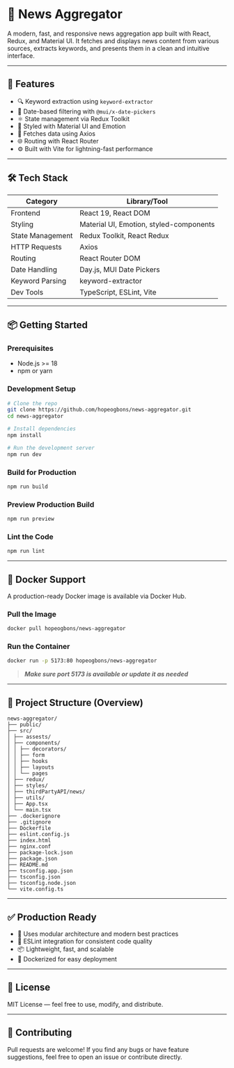 # 📰 News Aggregator

A modern, fast, and responsive news aggregation app built with React, Redux, and Material UI. It fetches and displays news content from various sources, extracts keywords, and presents them in a clean and intuitive interface.

---

## 🚀 Features

- 🔍 Keyword extraction using `keyword-extractor`
- 📅 Date-based filtering with `@mui/x-date-pickers`
- ⚛️ State management via Redux Toolkit
- 💅 Styled with Material UI and Emotion
- 📡 Fetches data using Axios
- 🌐 Routing with React Router
- ⚙️ Built with Vite for lightning-fast performance

---

## 🛠️ Tech Stack

| Category         | Library/Tool                            |
| ---------------- | --------------------------------------- |
| Frontend         | React 19, React DOM                     |
| Styling          | Material UI, Emotion, styled-components |
| State Management | Redux Toolkit, React Redux              |
| HTTP Requests    | Axios                                   |
| Routing          | React Router DOM                        |
| Date Handling    | Day.js, MUI Date Pickers                |
| Keyword Parsing  | keyword-extractor                       |
| Dev Tools        | TypeScript, ESLint, Vite                |

---

## 📦 Getting Started

### Prerequisites

- Node.js >= 18
- npm or yarn

### Development Setup

```bash
# Clone the repo
git clone https://github.com/hopeogbons/news-aggregator.git
cd news-aggregator

# Install dependencies
npm install

# Run the development server
npm run dev
```

### Build for Production

```bash
npm run build
```

### Preview Production Build

```bash
npm run preview
```

### Lint the Code

```bash
npm run lint
```

---

## 🐳 Docker Support

A production-ready Docker image is available via Docker Hub.

### Pull the Image

```bash
docker pull hopeogbons/news-aggregator
```

### Run the Container

```bash
docker run -p 5173:80 hopeogbons/news-aggregator
```

> **_Make sure port 5173 is available or update it as needed_**

---

## 📁 Project Structure (Overview)

```
news-aggregator/
├── public/
├── src/
│ ├── assests/
│ ├── components/
│ │ ├── decorators/
│ │ ├── form
│ │ ├── hooks
│ │ ├── layouts
│ │ └── pages
│ ├── redux/
│ ├── styles/
│ ├── thirdPartyAPI/news/
│ ├── utils/
│ ├── App.tsx
│ └── main.tsx
├── .dockerignore
├── .gitignore
├── Dockerfile
├── eslint.config.js
├── index.html
├── nginx.conf
├── package-lock.json
├── package.json
├── README.md
├── tsconfig.app.json
├── tsconfig.json
├── tsconfig.node.json
└── vite.config.ts
```

---

## ✅ Production Ready

- 🔐 Uses modular architecture and modern best practices
- 🧪 ESLint integration for consistent code quality
- 📦 Lightweight, fast, and scalable
- 🐳 Dockerized for easy deployment

---

## 📄 License

MIT License — feel free to use, modify, and distribute.

---

## 🙌 Contributing

Pull requests are welcome! If you find any bugs or have feature suggestions, feel free to open an issue or contribute directly.
